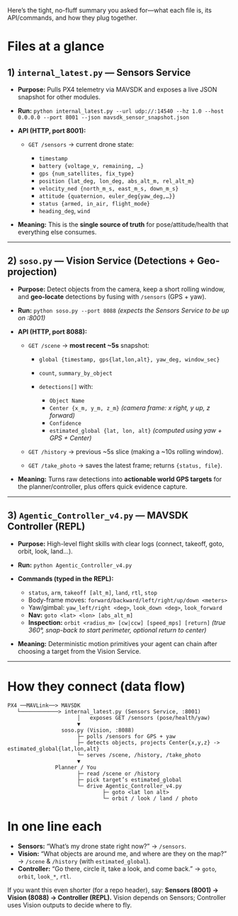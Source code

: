 Here’s the tight, no-fluff summary you asked for—what each file is, its API/commands, and how they plug together.

# Files at a glance

## 1) `internal_latest.py` — **Sensors Service**

* **Purpose:** Pulls PX4 telemetry via MAVSDK and exposes a live JSON snapshot for other modules.
* **Run:**
  `python internal_latest.py --url udp://:14540 --hz 1.0 --host 0.0.0.0 --port 8001 --json mavsdk_sensor_snapshot.json`
* **API (HTTP, port 8001):**

  * `GET /sensors` → current drone state:

    * `timestamp`
    * `battery {voltage_v, remaining, …}`
    * `gps {num_satellites, fix_type}`
    * `position {lat_deg, lon_deg, abs_alt_m, rel_alt_m}`
    * `velocity_ned {north_m_s, east_m_s, down_m_s}`
    * `attitude {quaternion, euler_deg{yaw_deg,…}}`
    * `status {armed, in_air, flight_mode}`
    * `heading_deg`, `wind`
* **Meaning:** This is the **single source of truth** for pose/attitude/health that everything else consumes.

---

## 2) `soso.py` — **Vision Service (Detections + Geo-projection)**

* **Purpose:** Detect objects from the camera, keep a short rolling window, and **geo-locate** detections by fusing with `/sensors` (GPS + yaw).
* **Run:**
  `python soso.py --port 8088`  *(expects the Sensors Service to be up on :8001)*
* **API (HTTP, port 8088):**

  * `GET /scene` → **most recent \~5s** snapshot:

    * `global {timestamp, gps{lat,lon,alt}, yaw_deg, window_sec}`
    * `count`, `summary_by_object`
    * `detections[]` with:

      * `Object Name`
      * `Center {x_m, y_m, z_m}` *(camera frame: x right, y up, z forward)*
      * `Confidence`
      * `estimated_global {lat, lon, alt}` *(computed using yaw + GPS + Center)*
  * `GET /history` → previous \~5s slice (making a \~10s rolling window).
  * `GET /take_photo` → saves the latest frame; returns `{status, file}`.
* **Meaning:** Turns raw detections into **actionable world GPS targets** for the planner/controller, plus offers quick evidence capture.

---

## 3) `Agentic_Controller_v4.py` — **MAVSDK Controller (REPL)**

* **Purpose:** High-level flight skills with clear logs (connect, takeoff, goto, orbit, look, land…).
* **Run:**
  `python Agentic_Controller_v4.py`
* **Commands (typed in the REPL):**

  * `status`, `arm`, `takeoff [alt_m]`, `land`, `rtl`, `stop`
  * Body-frame moves: `forward/backward/left/right/up/down <meters>`
  * Yaw/gimbal: `yaw_left/right <deg>`, `look_down <deg>`, `look_forward`
  * **Nav:** `goto <lat> <lon> [abs_alt_m]`
  * **Inspection:** `orbit <radius_m> [cw|ccw] [speed_mps] [return]` *(true 360°, snap-back to start perimeter, optional return to center)*
* **Meaning:** Deterministic motion primitives your agent can chain after choosing a target from the Vision Service.

---

# How they connect (data flow)

```
PX4 ──MAVLink──> MAVSDK
   └────────────> internal_latest.py (Sensors Service, :8001)
                      │   exposes GET /sensors (pose/health/yaw)
                      ▼
                 soso.py (Vision, :8088)
                      ├─ polls /sensors for GPS + yaw
                      ├─ detects objects, projects Center{x,y,z} -> estimated_global{lat,lon,alt}
                      └─ serves /scene, /history, /take_photo
                      ▼
               Planner / You
                      ├─ read /scene or /history
                      ├─ pick target’s estimated_global
                      └─ drive Agentic_Controller_v4.py
                              ├─ goto <lat lon alt>
                              └─ orbit / look / land / photo
```

# In one line each

* **Sensors:** “What’s my drone state right now?” → `/sensors`.
* **Vision:** “What objects are around me, and where are they on the map?” → `/scene` & `/history` (with `estimated_global`).
* **Controller:** “Go there, circle it, take a look, and come back.” → `goto`, `orbit`, `look_*`, `rtl`.

If you want this even shorter (for a repo header), say:
**Sensors (8001) → Vision (8088) → Controller (REPL).**
Vision depends on Sensors; Controller uses Vision outputs to decide where to fly.
